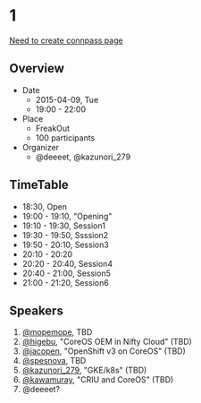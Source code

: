 # 1

[Need to create connpass page]()

## Overview

- Date
    - 2015-04-09, Tue
    - 19:00 - 22:00
- Place
    - FreakOut
    - 100 participants
- Organizer
    - @deeeet, @kazunori_279

## TimeTable

- 18:30, Open
- 19:00 - 19:10, "Opening"
- 19:10 - 19:30, Session1
- 19:30 - 19:50, Ssssion2
- 19:50 - 20:10, Session3
- 20:10 - 20:20
- 20:20 - 20:40, Session4
- 20:40 - 21:00, Session5
- 21:00 - 21:20, Session6

## Speakers

1. [@mopemope](https://twitter.com/mopemope), TBD
1. [@higebu](https://twitter.com/higebu), "CoreOS OEM in Nifty Cloud" (TBD)
1. [@jacopen](https://twitter.com/jacopen), "OpenShift v3 on CoreOS" (TBD)
1. [@spesnova](https://twitter.com/spesnova), TBD
1. [@kazunori_279](https://twitter.com/kazunori_279), "GKE/k8s" (TBD)
1. [@kawamuray](https://github.com/kawamuray), "CRIU and CoreOS" (TBD)
1. @deeeet?
